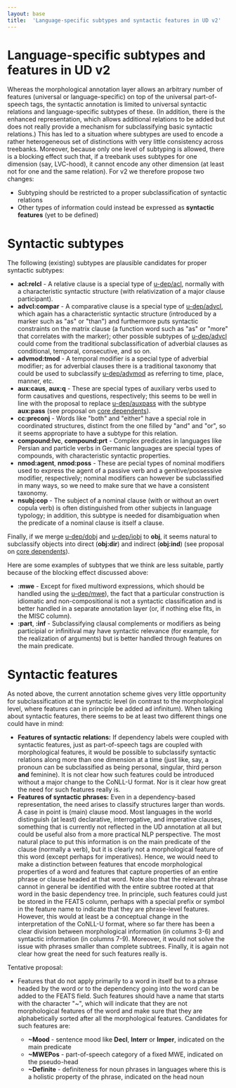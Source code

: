 ```yaml
---
layout: base
title:  'Language-specific subtypes and syntactic features in UD v2'
---
```


# Language-specific subtypes and features in UD v2

Whereas the morphological annotation layer allows an arbitrary number of features (universal or language-specific) on top of the universal part-of-speech tags, the syntactic annotation is limited to universal syntactic relations and language-specific subtypes of these. (In addition, there is the enhanced representation, which allows additional relations to be added but does not really provide a mechanism for subclassifying basic syntactic relations.) This has led to a situation where subtypes are used to encode a rather heterogeneous set of distinctions with very little consistency across treebanks. Moreover, because only one level of subtyping is allowed, there is a blocking effect such that, if a treebank uses subtypes for one dimension (say, LVC-hood), it cannot encode any other dimension (at least not for one and the same relation). For v2 we therefore propose two changes:

* Subtyping should be restricted to a proper subclassification of syntactic relations 
* Other types of information could instead be expressed as **syntactic features** (yet to be defined)

# Syntactic subtypes

The following (existing) subtypes are plausible candidates for proper syntactic subtypes:

* **acl:relcl** - A relative clause is a special type of [u-dep/acl](), normally with a characteristic syntactic structure (with relativization of a major clause participant).
* **advcl:compar** - A comparative clause is a special type of [u-dep/advcl](), which again has a characteristic syntactic structure (introduced by a marker such as "as" or "than") and furthermore puts syntactic constraints on the matrix clause (a function word such as "as" or "more" that correlates with the marker); other possible subtypes of [u-dep/advcl]() could come from the traditional subclassification of adverbial clauses as conditional, temporal, consecutive, and so on.
* **advmod:tmod** - A temporal modifier is a special type of adverbial modifier; as for adverbial clauses there is a traditional taxonomy that could be used to subclassify [u-dep/advmod]() as referring to time, place, manner, etc.
* **aux:caus**, **aux:q** - These are special types of auxiliary verbs used to form causatives and questions, respectively; this seems to be well in line with the proposal to replace [u-dep/auxpass]() with the subtype **aux:pass** (see proposal on [core dependents](core-dependents.html)).
* **cc:preconj** - Words like "both" and "either" have a special role in coordinated structures, distinct from the one filled by "and" and "or", so it seems appropriate to have a subtype for this relation.
* **compound:lvc**, **compound:prt** - Complex predicates in languages like Persian and particle verbs in Germanic languages are special types of compounds, with characteristic syntactic properties.
* **nmod:agent**, **nmod:poss** - These are pecial types of nominal modifiers used to express the agent of a passive verb and a genitive/possessive modifier, respectively; nominal modifiers can however be subclassified in many ways, so we need to make sure that we have a consistent taxonomy.
* **nsubj:cop** - The subject of a nominal clause (with or without an overt copula verb) is often distinguished from other subjects in language typology; in addition, this subtype is needed for disambiguation when the predicate of a nominal clause is itself a clause.

Finally, if we merge [u-dep/dobj]() and [u-dep/iobj]() to **obj**, it seems natural to subclassify objects into direct (**obj:dir**) and indirect (**obj:ind**) (see proposal on [core dependents](core-dependents.html)).

Here are some examples of subtypes that we think are less suitable, partly because of the blocking effect discussed above:

* **:mwe** - Except for fixed multiword expressions, which should be handled using the [u-dep/mwe]()), the fact that a particular construction is idiomatic and non-compositional is not a syntactic classification and is better handled in a separate annotation layer (or, if nothing else fits, in the MISC column).
* **:part**, **:inf** - Subclassifying clausal complements or modifiers as being participial or infinitival may have syntactic relevance (for example, for the realization of arguments) but is better handled through features on the main predicate.

# Syntactic features

As noted above, the current annotation scheme gives very little opportunity for subclassification at the syntactic level (in contrast to the morphological level, where features can in principle be added ad infinitum). When talking about syntactic features, there seems to be at least two different things one could have in mind:

* **Features of syntactic relations:** If dependency labels were coupled with syntactic features, just as part-of-speech tags are coupled with morphological features, it would be possible to subclassify syntactic relations along more than one dimension at a time (just like, say, a pronoun can be subclassified as being personal, singular, third person **and** feminine). It is not clear how such features could be introduced without a major change to the CoNLL-U format. Nor is it clear how great the need for such features really is.
* **Features of syntactic phrases:** Even in a dependency-based representation, the need arises to classify structures larger than words. A case in point is (main) clause mood. Most languages in the world distinguish (at least) declarative, interrogative, and imperative clauses, something that is currently not reflected in the UD annotation at all but could be useful also from a more practical NLP perspective. The most natural place to put this information is on the main predicate of the clause (normally a verb), but it is clearly not a morphological feature of this word (except perhaps for imperatives). Hence, we would need to make a distinction between features that encode morphological properties of a word and features that capture properties of an entire phrase or clause headed at that word. Note also that the relevant phrase cannot in general be identified with the entire subtree rooted at that word in the basic dependency tree. In principle, such features could just be stored in the FEATS column, perhaps with a special prefix or symbol in the feature name to indicate that they are phrase-level features. However, this would at least be a conceptual change in the interpretation of the CoNLL-U format, where so far there has been a clear division between morphological information (in columns 3-6) and syntactic information (in columns 7-9). Moreover, it would not solve the issue with phrases smaller than complete subtrees. Finally, it is again not clear how great the need for such features really is.

Tentative proposal:

* Features that do not apply primarily to a word in itself but to a phrase headed by the word or to the dependency going into the word can be added to the FEATS field. Such features should have a name that starts with the character "~", which will indicate that they are not morphological features of the word and make sure that they are alphabetically sorted after all the morphological features. Candidates for such features are: 

  * **~Mood** - sentence mood like **Decl**, **Interr** or **Imper**, indicated on the main predicate
  * **~MWEPos** - part-of-speech category of a fixed MWE, indicated on the pseudo-head
  * **~Definite** - definiteness for noun phrases in languages where this is a holistic property of the phrase, indicated on the head noun

